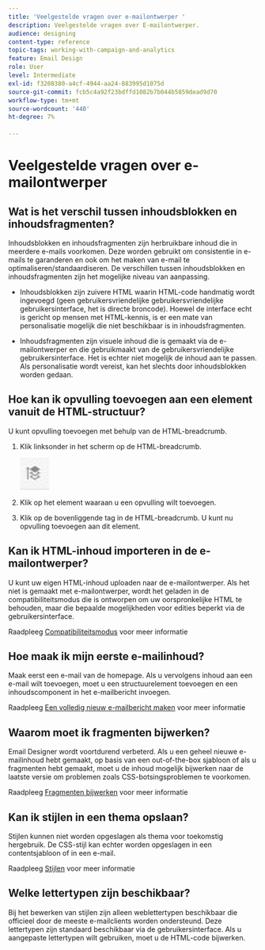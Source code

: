 ```yaml
---
title: 'Veelgestelde vragen over e-mailontwerper '
description: Veelgestelde vragen over E-mailontwerper.
audience: designing
content-type: reference
topic-tags: working-with-campaign-and-analytics
feature: Email Design
role: User
level: Intermediate
exl-id: f3208380-a4cf-4944-aa24-883995d1075d
source-git-commit: fcb5c4a92f23bdffd1082b7b044b5859dead9d70
workflow-type: tm+mt
source-wordcount: '440'
ht-degree: 7%

---
```


# Veelgestelde vragen over e-mailontwerper

## Wat is het verschil tussen inhoudsblokken en inhoudsfragmenten?

Inhoudsblokken en inhoudsfragmenten zijn herbruikbare inhoud die in meerdere e-mails voorkomen. Deze worden gebruikt om consistentie in e-mails te garanderen en ook om het maken van e-mail te optimaliseren/standaardiseren. De verschillen tussen inhoudsblokken en inhoudsfragmenten zijn het mogelijke niveau van aanpassing.

* Inhoudsblokken zijn zuivere HTML waarin HTML-code handmatig wordt ingevoegd (geen gebruikersvriendelijke gebruikersvriendelijke gebruikersinterface, het is directe broncode). Hoewel de interface echt is gericht op mensen met HTML-kennis, is er een mate van personalisatie mogelijk die niet beschikbaar is in inhoudsfragmenten.

* Inhoudsfragmenten zijn visuele inhoud die is gemaakt via de e-mailontwerper en die gebruikmaakt van de gebruikersvriendelijke gebruikersinterface. Het is echter niet mogelijk de inhoud aan te passen. Als personalisatie wordt vereist, kan het slechts door inhoudsblokken worden gedaan.

## Hoe kan ik opvulling toevoegen aan een element vanuit de HTML-structuur?

U kunt opvulling toevoegen met behulp van de HTML-breadcrumb.

1. Klik linksonder in het scherm op de HTML-breadcrumb.

   ![](assets/do-not-localize/breadcrumb.png)

1. Klik op het element waaraan u een opvulling wilt toevoegen.
1. Klik op de bovenliggende tag in de HTML-breadcrumb.
U kunt nu opvulling toevoegen aan dit element.

## Kan ik HTML-inhoud importeren in de e-mailontwerper?

U kunt uw eigen HTML-inhoud uploaden naar de e-mailontwerper. Als het niet is gemaakt met e-mailontwerper, wordt het geladen in de compatibiliteitsmodus die is ontworpen om uw oorspronkelijke HTML te behouden, maar die bepaalde mogelijkheden voor edities beperkt via de gebruikersinterface.

Raadpleeg [Compatibiliteitsmodus](../../designing/using/using-existing-content.md#compatibility-mode) voor meer informatie

## Hoe maak ik mijn eerste e-mailinhoud?

Maak eerst een e-mail van de homepage.
Als u vervolgens inhoud aan een e-mail wilt toevoegen, moet u een structuurelement toevoegen en een inhoudscomponent in het e-mailbericht invoegen.

Raadpleeg [Een volledig nieuw e-mailbericht maken](../../designing/using/quick-start.md#from-scratch-email) voor meer informatie

## Waarom moet ik fragmenten bijwerken?

Email Designer wordt voortdurend verbeterd. Als u een geheel nieuwe e-mailinhoud hebt gemaakt, op basis van een out-of-the-box sjabloon of als u fragmenten hebt gemaakt, moet u de inhoud mogelijk bijwerken naar de laatste versie om problemen zoals CSS-botsingsproblemen te voorkomen.

Raadpleeg [Fragmenten bijwerken](../../designing/using/designing-content-in-adobe-campaign.md#email-designer-updates) voor meer informatie

## Kan ik stijlen in een thema opslaan?

Stijlen kunnen niet worden opgeslagen als thema voor toekomstig hergebruik. De CSS-stijl kan echter worden opgeslagen in een contentsjabloon of in een e-mail.

Raadpleeg [Stijlen](../../designing/using/styles.md) voor meer informatie

## Welke lettertypen zijn beschikbaar?

Bij het bewerken van stijlen zijn alleen weblettertypen beschikbaar die officieel door de meeste e-mailclients worden ondersteund. Deze lettertypen zijn standaard beschikbaar via de gebruikersinterface. Als u aangepaste lettertypen wilt gebruiken, moet u de HTML-code bijwerken.
